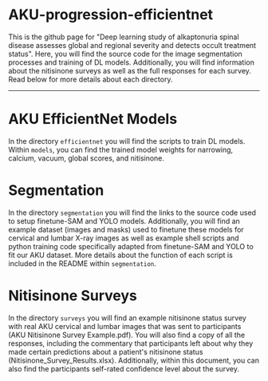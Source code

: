 # AKU-progression-efficientnet

This is the github page for "Deep learning study of alkaptonuria spinal disease assesses global and regional severity and detects occult treatment status". 
Here, you will find the source code for the image segmentation processes and training of DL models. Additionally, you will find information about the nitisinone surveys as well as the full responses for each survey. Read below for more details about each directory.

-------------------------------------------------------------------------------------------------------------------------------
# AKU EfficientNet Models
In the directory `efficientnet` you will find the scripts to train DL models. Within `models`, you can find the trained model weights for narrowing, calcium, vacuum, global scores, and nitisinone. 

# Segmentation
In the directory `segmentation` you will find the links to the source code used to setup finetune-SAM and YOLO models. Additionally, you will find an example dataset (images and masks) used to finetune these models for cervical and lumbar X-ray images as well as example shell scripts and python training code specifically adapted from finetune-SAM and YOLO to fit our AKU dataset. More details about the function of each script is included in the README within `segmentation`. 

# Nitisinone Surveys
In the directory `surveys` you will find an example nitisinone status survey with real AKU cervical and lumbar images that was sent to participants (AKU Nitisinone Survey Example.pdf). You will also find a copy of all the responses, including the commentary that participants left about why they made certain predictions about a patient's nitisinone status (Nitisinone_Survey_Results.xlsx). Additionally, within this document, you can also find the participants self-rated confidence level about the survey.
